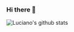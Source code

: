 ### Hi there 👋

<div>
  
</div>

![Luciano's github stats](https://github-readme-stats.vercel.app/api?username=Luciano-Scalfone&show_icons=true&theme=tokyonight)
